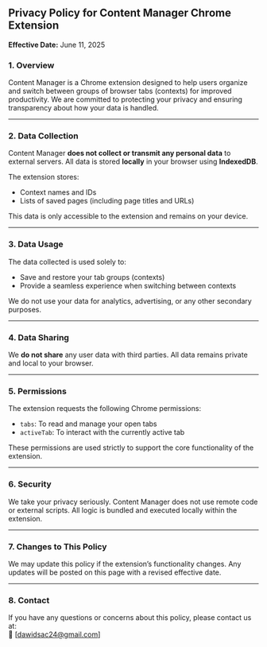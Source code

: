 ## **Privacy Policy for Content Manager Chrome Extension**

**Effective Date:** June 11, 2025

### 1. **Overview**

Content Manager is a Chrome extension designed to help users organize and switch between groups of browser tabs (contexts) for improved productivity. We are committed to protecting your privacy and ensuring transparency about how your data is handled.

---

### 2. **Data Collection**

Content Manager **does not collect or transmit any personal data** to external servers. All data is stored **locally** in your browser using **IndexedDB**.

The extension stores:

- Context names and IDs
- Lists of saved pages (including page titles and URLs)

This data is only accessible to the extension and remains on your device.

---

### 3. **Data Usage**

The data collected is used solely to:

- Save and restore your tab groups (contexts)
- Provide a seamless experience when switching between contexts

We do not use your data for analytics, advertising, or any other secondary purposes.

---

### 4. **Data Sharing**

We **do not share** any user data with third parties. All data remains private and local to your browser.

---

### 5. **Permissions**

The extension requests the following Chrome permissions:

- `tabs`: To read and manage your open tabs
- `activeTab`: To interact with the currently active tab

These permissions are used strictly to support the core functionality of the extension.

---

### 6. **Security**

We take your privacy seriously. Content Manager does not use remote code or external scripts. All logic is bundled and executed locally within the extension.

---

### 7. **Changes to This Policy**

We may update this policy if the extension’s functionality changes. Any updates will be posted on this page with a revised effective date.

---

### 8. **Contact**

If you have any questions or concerns about this policy, please contact us at:  
📧 [dawidsac24@gmail.com]
